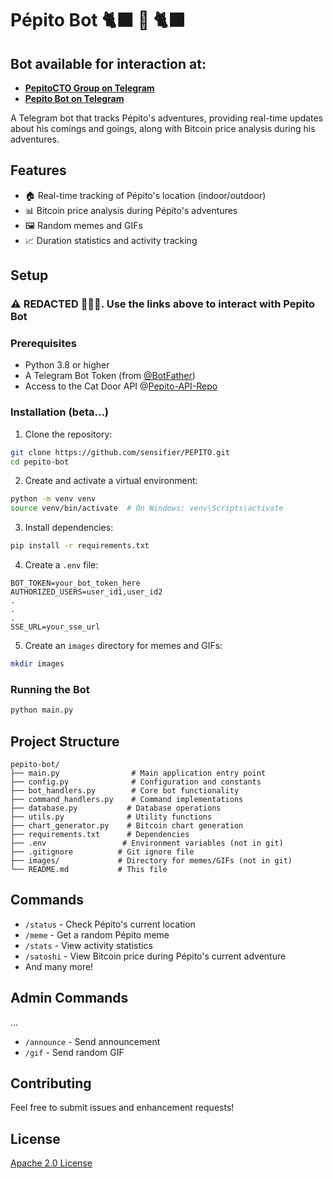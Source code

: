 # Pépito Bot 🐈‍⬛ 🤖 🐈‍⬛

## **Bot available for interaction at:**
 - **[PepitoCTO Group on Telegram](https://t.me/PepitoTheCatcto)**
 - **[Pepito Bot on Telegram](https://t.me/Pepito_IO_Bot)**

A Telegram bot that tracks Pépito's adventures, providing real-time updates about his comings and goings, along with Bitcoin price analysis during his adventures.

## Features
- 🏠 Real-time tracking of Pépito's location (indoor/outdoor)
- 📊 Bitcoin price analysis during Pépito's adventures
- 🖼️ Random memes and GIFs
- 📈 Duration statistics and activity tracking

## Setup

### **⚠️ REDACTED 🐾🐾🐾. Use the links above to interact with Pepito Bot**

### Prerequisites
- Python 3.8 or higher
- A Telegram Bot Token (from [@BotFather](https://t.me/botfather))
- Access to the Cat Door API @[Pepito-API-Repo](https://github.com/Clement87/Pepito-API)

### Installation (beta...)

1. Clone the repository:
```bash
git clone https://github.com/sensifier/PEPITO.git
cd pepito-bot
```

2. Create and activate a virtual environment:
```bash
python -m venv venv
source venv/bin/activate  # On Windows: venv\Scripts\activate
```

3. Install dependencies:
```bash
pip install -r requirements.txt
```

4. Create a `.env` file:
```env
BOT_TOKEN=your_bot_token_here
AUTHORIZED_USERS=user_id1,user_id2
.
.
.
SSE_URL=your_sse_url
```

5. Create an `images` directory for memes and GIFs:
```bash
mkdir images
```

### Running the Bot

```bash
python main.py
```

## Project Structure
```
pepito-bot/
├── main.py                # Main application entry point
├── config.py              # Configuration and constants
├── bot_handlers.py        # Core bot functionality
├── command_handlers.py    # Command implementations
├── database.py           # Database operations
├── utils.py              # Utility functions
├── chart_generator.py    # Bitcoin chart generation
├── requirements.txt      # Dependencies
├── .env                 # Environment variables (not in git)
├── .gitignore          # Git ignore file
├── images/             # Directory for memes/GIFs (not in git)
└── README.md           # This file
```

## Commands
- `/status` - Check Pépito's current location
- `/meme` - Get a random Pépito meme
- `/stats` - View activity statistics
- `/satoshi` - View Bitcoin price during Pépito's current adventure
- And many more!

## Admin Commands
...
- `/announce` - Send announcement
- `/gif` - Send random GIF

## Contributing
Feel free to submit issues and enhancement requests!

## License
[Apache 2.0 License](https://github.com/sensifier/PEPITO/blob/main/LICENSE)

